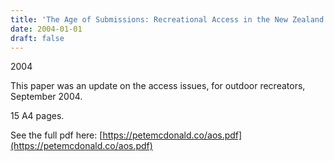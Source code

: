 ```yaml
---
title: 'The Age of Submissions: Recreational Access in the New Zealand Outdoors'
date: 2004-01-01
draft: false
---
```

2004

This paper was an update on the access issues, for outdoor recreators, September 2004.

15 A4 pages.

See the full pdf here: [https://petemcdonald.co/aos.pdf](https://petemcdonald.co/aos.pdf)
